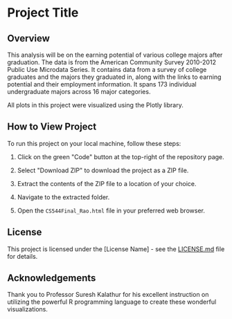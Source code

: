 # Project Title

## Overview

This analysis will be on the earning potential of various college majors after graduation. The data is from the American Community Survey 2010-2012 Public Use Microdata Series. It contains data from a survey of college graduates and the majors they graduated in, along with the links to earning potential and their employment information. It spans 173 individual undergraduate majors across 16 major categories.

All plots in this project were visualized using the Plotly library.

## How to View Project

To run this project on your local machine, follow these steps:

1. Click on the green "Code" button at the top-right of the repository page.

2. Select "Download ZIP" to download the project as a ZIP file.

3. Extract the contents of the ZIP file to a location of your choice.

4. Navigate to the extracted folder.

5. Open the `CS544Final_Rao.html` file in your preferred web browser.

## License

This project is licensed under the [License Name] - see the [LICENSE.md](LICENSE.md) file for details.

## Acknowledgements

Thank you to Professor Suresh Kalathur for his excellent instruction on utilizing the powerful R programming language to create these wonderful visualizations. 
